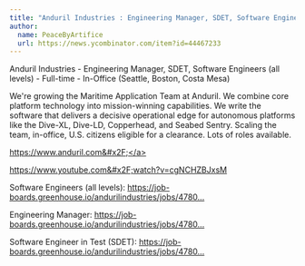 ```yaml
---
title: "Anduril Industries : Engineering Manager, SDET, Software Engineers (all levels)"
author:
  name: PeaceByArtifice
  url: https://news.ycombinator.com/item?id=44467233
---
```

Anduril Industries - Engineering Manager, SDET, Software Engineers (all levels) - Full-time - In-Office (Seattle, Boston, Costa Mesa)

We&#x27;re growing the Maritime Application Team at Anduril. We combine core platform technology into mission-winning capabilities. We write the software that delivers a decisive operational edge for autonomous platforms like the Dive-XL, Dive-LD, Copperhead, and Seabed Sentry. Scaling the team, in-office, U.S. citizens eligible for a clearance. Lots of roles available.

<a href="https:&#x2F;&#x2F;www.anduril.com&#x2F;" rel="nofollow">https:&#x2F;&#x2F;www.anduril.com&#x2F;</a>

<a href="https:&#x2F;&#x2F;www.youtube.com&#x2F;watch?v=cgNCHZBJxsM" rel="nofollow">https:&#x2F;&#x2F;www.youtube.com&#x2F;watch?v=cgNCHZBJxsM</a>

Software Engineers (all levels): <a href="https:&#x2F;&#x2F;job-boards.greenhouse.io&#x2F;andurilindustries&#x2F;jobs&#x2F;4780617007?gh_jid=4780617007" rel="nofollow">https:&#x2F;&#x2F;job-boards.greenhouse.io&#x2F;andurilindustries&#x2F;jobs&#x2F;4780...</a>

Engineering Manager: <a href="https:&#x2F;&#x2F;job-boards.greenhouse.io&#x2F;andurilindustries&#x2F;jobs&#x2F;4780609007?gh_jid=4780609007" rel="nofollow">https:&#x2F;&#x2F;job-boards.greenhouse.io&#x2F;andurilindustries&#x2F;jobs&#x2F;4780...</a>

Software Engineer in Test (SDET): <a href="https:&#x2F;&#x2F;job-boards.greenhouse.io&#x2F;andurilindustries&#x2F;jobs&#x2F;4780625007?gh_jid=4780625007" rel="nofollow">https:&#x2F;&#x2F;job-boards.greenhouse.io&#x2F;andurilindustries&#x2F;jobs&#x2F;4780...</a>
<JobApplication />
